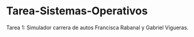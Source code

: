 # Tarea-Sistemas-Operativos
Tarea 1: Simulador carrera de autos Francisca Rabanal y Gabriel Vigueras.
